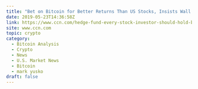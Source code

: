 ```yaml
---
title: "Bet on Bitcoin for Better Returns Than US Stocks, Insists Wall Street Veteran"
date: 2019-05-23T14:36:58Z
link: https://www.ccn.com/hedge-fund-every-stock-investor-should-hold-bitcoin?utm_medium=RSS&utm_source=hune
site: www.ccn.com
topic: crypto
category:
  - Bitcoin Analysis
  - Crypto
  - News
  - U.S. Market News
  - Bitcoin
  - mark yusko
draft: false
---
```


